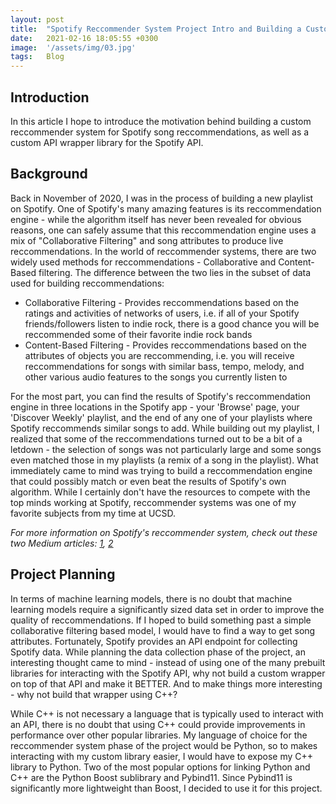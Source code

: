 ```yaml
---
layout: post
title:  "Spotify Reccommender System Project Intro and Building a Custom Spotify API Library Using C++ and Pybind11"
date:   2021-02-16 18:05:55 +0300
image:  '/assets/img/03.jpg'
tags:   Blog
---
```

## Introduction

In this article I hope to introduce the motivation behind building a custom reccommender system for Spotify song reccommendations, as well as a custom API wrapper library for the Spotify API. 


## Background

Back in November of 2020, I was in the process of building a new playlist on Spotify. One of Spotify's many amazing features is its reccommendation engine - while the algorithm itself has never been revealed for obvious reasons, one can safely assume that this reccommendation engine uses a mix of "Collaborative Filtering" and song attributes to produce live reccommendations. In the world of reccommender systems, there are two widely used methods for reccommendations - Collaborative and Content-Based filtering. The difference between the two lies in the subset of data used for building reccommendations:

* Collaborative Filtering - Provides reccommendations based on the ratings and activities of networks of users, i.e. if all of your Spotify friends/followers listen to indie rock, there is a good chance you will be reccommended some of their favorite indie rock bands
* Content-Based Filtering - Provides reccommendations based on the attributes of objects you are reccommending, i.e. you will receive reccommendations for songs with similar bass, tempo, melody, and other various audio features to the songs you currently listen to

For the most part, you can find the results of Spotify's reccommendation engine in three locations in the Spotify app - your 'Browse' page, your 'Discover Weekly' playlist, and the end of any one of your playlists where Spotify reccommends similar songs to add. While building out my playlist, I realized that some of the reccommendations turned out to be a bit of a letdown - the selection of songs was not particularly large and some songs even matched those in my playlists (a remix of a song in the playlist). What immediately came to mind was trying to build a reccommendation engine that could possibly match or even beat the results of Spotify's own algorithm. While I certainly don't have the resources to compete with the top minds working at Spotify, reccommender systems was one of my favorite subjects from my time at UCSD. 

_For more information on Spotify's reccommender system, check out these two Medium articles: [1](https://towardsdatascience.com/how-spotify-recommends-your-new-favorite-artist-8c1850512af0), [2](https://ericboam.medium.com/i-decoded-the-spotify-recommendation-algorithm-heres-what-i-found-4b0f3654035b)_

## Project Planning 

In terms of machine learning models, there is no doubt that machine learning models require a significantly sized data set in order to improve the quality of reccommendations. If I hoped to build something past a simple collaborative filtering based model, I would have to find a way to get song attributes. Fortunately, Spotify provides an API endpoint for collecting Spotify data. While planning the data collection phase of the project, an interesting thought came to mind - instead of using one of the many prebuilt libraries for interacting with the Spotify API, why not build a custom wrapper on top of that API and make it BETTER. And to make things more interesting - why not build that wrapper using C++? 

While C++ is not necessary a language that is typically used to interact with an API, there is no doubt that using C++ could provide improvements in performance over other popular libraries. My language of choice for the reccommender system phase of the project would be Python, so to makes interacting with my custom library easier, I would have to expose my C++ library to Python. Two of the most popular options for linking Python and C++ are the Python Boost sublibrary and Pybind11. Since Pybind11 is significantly more lightweight than Boost, I decided to use it for this project.  
